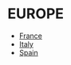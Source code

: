 # EUROPE
 
* [France](./france/README.md)
* [Italy](./Italy/README.md)
* [Spain](./spain/README.md)
